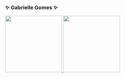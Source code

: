### ✨ Gabrielle Gomes ✨

<div>
  <a href="https://github.com/gabriellegomess">
  <img height="180em" src="https://github-readme-stats.vercel.app/api?username=gabriellegomess&show_icons=true&theme=radical ">
  <img height="180em" src="https://github-readme-stats.vercel.app/api/top-langs/?username=gabriellegomess&theme=radical ">
</div> 


